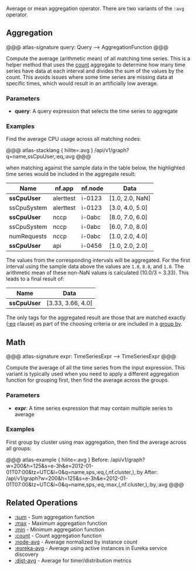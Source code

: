 Average or mean aggregation operator. There are two variants of the `:avg` operator.

## Aggregation

@@@ atlas-signature
query: Query
-->
AggregationFunction
@@@

Compute the average (arithmetic mean) of all matching time series. This is a helper method
that uses the [count](./count.md) aggregate to determine how many time series have data at
each interval and divides the sum of the values by the count. This avoids issues where some
time series are missing data at specific times, which would result in an artificially low
average.

### Parameters

* **query**: A query expression that selects the time series to aggregate

### Examples

Find the average CPU usage across all matching nodes:

@@@ atlas-stacklang { hilite=:avg }
/api/v1/graph?q=name,ssCpuUser,:eq,:avg
@@@

when matching against the sample data in the table below, the highlighted time series would be
included in the aggregate result:

<table>
  <thead>
  <th>Name</th><th>nf.app</th><th>nf.node</th><th>Data</th>
  </thead>
  <tbody>
  <tr class="atlas-hilite">
    <td><strong>ssCpuUser</strong></td>
    <td>alerttest</td>
    <td>i-0123</td>
    <td>[1.0, 2.0, NaN]</td>
  </tr><tr>
    <td>ssCpuSystem</td>
    <td>alerttest</td>
    <td>i-0123</td>
    <td>[3.0, 4.0, 5.0]</td>
  </tr><tr class="atlas-hilite">
    <td><strong>ssCpuUser</strong></td>
    <td>nccp</td>
    <td>i-0abc</td>
    <td>[8.0, 7.0, 6.0]</td>
  </tr><tr>
    <td>ssCpuSystem</td>
    <td>nccp</td>
    <td>i-0abc</td>
    <td>[6.0, 7.0, 8.0]</td>
  </tr><tr>
    <td>numRequests</td>
    <td>nccp</td>
    <td>i-0abc</td>
    <td>[1.0, 2.0, 4.0]</td>
  </tr><tr class="atlas-hilite">
    <td><strong>ssCpuUser</strong></td>
    <td>api</td>
    <td>i-0456</td>
    <td>[1.0, 2.0, 2.0]</td>
  </tr>
  </tbody>
</table>

The values from the corresponding intervals will be aggregated. For the first interval using
the sample data above the values are `1.0`, `8.0`, and `1.0`. The arithmetic mean of these non-NaN
values is calculated (10.0/3 = 3.33). This leads to a final result of:

<table>
  <thead>
  <th>Name</th><th>Data</th>
  </thead>
  <tbody>
  <tr class="atlas-hilite">
    <td><strong>ssCpuUser</strong></td>
    <td>[3.33, 3.66, 4.0]</td>
  </tr>
  </tbody>
</table>

The only tags for the aggregated result are those that are matched exactly ([:eq](eq.md) clause)
as part of the choosing criteria or are included in a [group by](by.md).

## Math

@@@ atlas-signature
expr: TimeSeriesExpr
-->
TimeSeriesExpr
@@@

Compute the average of all the time series from the input expression. This variant is typically
used when you need to apply a different aggregation function for grouping first, then find the
average across the groups.

### Parameters

* **expr**: A time series expression that may contain multiple series to average

### Examples

First group by cluster using max aggregation, then find the average across all groups:

@@@ atlas-example { hilite=:avg }
Before: /api/v1/graph?w=200&h=125&s=e-3h&e=2012-01-01T07:00&tz=UTC&l=0&q=name,sps,:eq,(,nf.cluster,),:by
After: /api/v1/graph?w=200&h=125&s=e-3h&e=2012-01-01T07:00&tz=UTC&l=0&q=name,sps,:eq,:max,(,nf.cluster,),:by,:avg
@@@

## Related Operations

* [:sum](sum.md) - Sum aggregation function
* [:max](max.md) - Maximum aggregation function
* [:min](min.md) - Minimum aggregation function
* [:count](count.md) - Count aggregation function
* [:node-avg](node-avg.md) - Average normalized by instance count
* [:eureka-avg](eureka-avg.md) - Average using active instances in Eureka service discovery
* [:dist-avg](dist-avg.md) - Average for timer/distribution metrics
